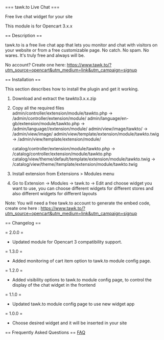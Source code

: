 === tawk.to Live Chat ===

Free live chat widget for your site

This module is for Opencart 3.x.x

== Description ==

tawk.to is a free live chat app that lets you monitor and  chat  with  visitors on your website  or from a free customizable page. No catch. No spam. No wares. It's truly free and always will be.

No account? Create one here: https://www.tawk.to/?utm_source=opencart&utm_medium=link&utm_campaign=signup

== Installation ==

This section describes how to install the plugin and get it working.

1. Download and extract the tawkto3.x.x.zip
2. Copy all the required files
    admin/controller/extension/module/tawkto.php -> <opencart folder>/admin/controller/extension/module/
    admin/language/en-gb/extension/module/tawkto.php -> <opencart folder>/admin/language/<language you are using>/extension/module/
    admin/view/image/tawkto/ -> <opencart folder>/admin/view/image/
    admin/view/template/extension/module/tawkto.twig -> <opencart folder>/admin/view/template/extension/module/

    catalog/controller/extension/module/tawkto.php -> <opencart folder>/catalog/controller/extension/module/tawkto.php
    catalog/view/theme/default/template/extension/module/tawkto.twig -> <opencart folder>/catalog/view/theme/<theme you are using>/template/extension/module/tawkto.twig

3. Install extension from Extensions > Modules menu
4. Go to Extension -> Modules -> tawk.to -> Edit and choose widget you want to use, you can choose different widgets for different stores
and also different widgets for different layouts

Note: You will need a free tawk.to account to generate the embed code, create one here : https://www.tawk.to/?utm_source=opencart&utm_medium=link&utm_campaign=signup


== Changelog ==

= 2.0.0 =
* Updated module for Opencart 3 compatibility support.

= 1.3.0 =
* Added monitoring of cart item option to tawk.to module config page.

= 1.2.0 =
* Added visibility options to tawk.to module config page, to control the display of the chat widget in the frontend

= 1.1.0 =
* Updated tawk.to module config page to use new widget app

= 1.0.0 =
* Choose desired widget and it will be inserted in your site

== Frequently Asked Questions ==
[FAQ](http://tawk.uservoice.com/knowledgebase)


